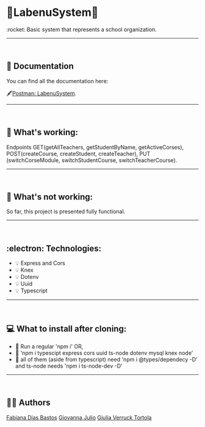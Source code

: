 <h1><b>🏫LabenuSystem🏫</b></h1>
<p>:rocket: Basic system that represents a school organization. </p>
<hr>
<br/>

<h2>📜 Documentation</h2>
<p>You can find all the documentation here:<p>🖋️<a href="link Postman">Postman: LabenuSystem</a>.
<hr>
<br/>

<h2>🔆 What's working:</h2>
<p>Endpoints GET(getAllTeachers, getStudentByName, getActiveCorses), POST(createCourse, createStudent, createTeacher), PUT (switchCorseModule, switchStudentCourse, switchTeacherCourse).
<hr>
<br/>

<h2>🔅 What's not working:</h2>
<p>So far, this project is presented fully functional.</p>
<hr>
<br/>

<h2>:electron: Technologies:</h2>
<ul>
    <li>💡 Express and Cors</li>
    <li>💡 Knex</li>
    <li>💡 Dotenv</li>
    <li>💡 Uuid</li>
    <li>💡 Typescript</li>
</ul>
<hr>
<br/>

<h2>💻 What to install after cloning:</h2>
    <ul>
        <li>💽 Run a regular 'npm i' OR,</li>
        <li>💽 'npm i  typescipt express cors uuid ts-node dotenv mysql knex node'</li>
        <li>💽 all of them (aside from typescript) need 'npm i @types/dependecy -D' and ts-node needs 'npm i ts-node-dev -D'</li>
    </ul>
<hr>
<br/>

<h2>👩‍💻 Authors</h2>
<a href="https://github.com/fabidbastos">Fabiana Dias Bastos</a>
<a href="https://github.com/giojulio">Giovanna Julio</a>
<a href="https://github.com/giuliaverruck">Giulia Verruck Tortola</a>